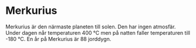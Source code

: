 # Merkurius

Merkurius är den närmaste planeten till solen. Den har ingen atmosfär. Under
dagen når temperaturen 400 °C men på natten faller temperaturen till -180 °C. En
år på Merkurius är 88 jorddygn.
